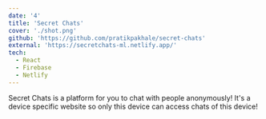 ```yaml
---
date: '4'
title: 'Secret Chats'
cover: './shot.png'
github: 'https://github.com/pratikpakhale/secret-chats'
external: 'https://secretchats-ml.netlify.app/'
tech:
  - React
  - Firebase
  - Netlify
---
```


Secret Chats is a platform for you to chat with people anonymously! It's a device specific website so only this device can access chats of this device!
